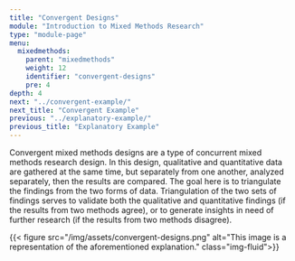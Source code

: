 ```yaml
---
title: "Convergent Designs"
module: "Introduction to Mixed Methods Research"
type: "module-page"
menu:
  mixedmethods:
    parent: "mixedmethods"
    weight: 12
    identifier: "convergent-designs"
    pre: 4
depth: 4
next: "../convergent-example/"
next_title: "Convergent Example"
previous: "../explanatory-example/"
previous_title: "Explanatory Example"
---
```


Convergent mixed methods designs are a type of concurrent mixed methods research design. In this design, qualitative and quantitative data are gathered at the same time, but separately from one another, analyzed separately, then the results are compared. The goal here is to triangulate the findings from the two forms of data. Triangulation of the two sets of findings serves to validate both the qualitative and quantitative findings (if the results from two methods agree), or to generate insights in need of further research (if the results from two methods disagree).     

{{< figure src="/img/assets/convergent-designs.png" alt="This image is a representation of the aforementioned explanation." class="img-fluid">}}
